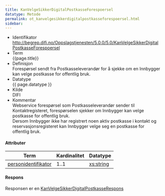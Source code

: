 ```yaml
---
title: KanVelgeSikkerDigitalPostkasseForespoersel  
datatype: Metode
permalink: ot_kanvelgesikkerdigitalpostkasseforespoersel.html
sidebar:
---
```


  - Identifikator  
    <http://begrep.difi.no/Oppslagstjenesten/5.0.0/5.0/KanVelgeSikkerDigitalPostkasseForespoersel>
  - Term  
    {{page.title}}
  - Definisjon  
    Forespørsel sendt fra Postkasseleverandør for å sjekke om en
    Innbygger kan velge postkasse for offentlig bruk.
  - Datatype  
    {{ page.datatype }}
  - Kilde  
    DIFI
  - Kommentar  
    Webservice forespørsel som Postkasseleverandør sender til
    Kontaktregisteret, forespørselen sjekker om Innbygger kan velge
    postkasse for offentlig bruk.  
    Dersom Innbygger ikke har registrert noen aktiv postkasse i kontakt
    og reservasjonsregisteret kan Innbygger velge seg en postkasse for
    offentlig bruk.

#### Attributer

| Term                                               | Kardinalitet | Datatype                                              |
| -------------------------------------------------- | ------------ | ----------------------------------------------------- |
| [personidentifikator](../felles/personidentifikator.md) | 1..1         | [xs:string](http://www.w3.org/TR/xmlschema-2/#string) |

#### Respons

Responsen er en
[KanVelgeSikkerDigitalPostkasseRespons](KanVelgeSikkerDigitalPostkasseRespons.md)
